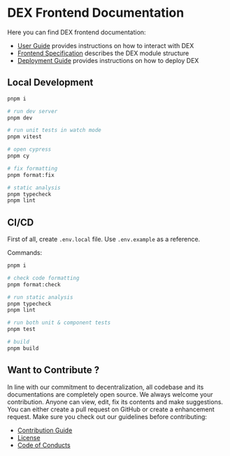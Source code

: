 # DEX Frontend Documentation

Here you can find DEX frontend documentation:

- [User Guide](docs/guide.md) provides instructions on how to interact with DEX 
- [Frontend Specification](docs/modules.md) describes the DEX module structure
- [Deployment Guide](docs/deploy.md) provides instructions on how to deploy DEX

## Local Development

```bash
pnpm i

# run dev server
pnpm dev

# run unit tests in watch mode
pnpm vitest

# open cypress
pnpm cy

# fix formatting
pnpm format:fix

# static analysis
pnpm typecheck
pnpm lint
```

## CI/CD

First of all, create `.env.local` file. Use `.env.example` as a reference.

Commands:

```bash
pnpm i

# check code formatting
pnpm format:check

# run static analysis
pnpm typecheck
pnpm lint

# run both unit & component tests
pnpm test

# build
pnpm build
```

## Want to Contribute ? <a id="want-to-contribute"></a>

In line with our commitment to decentralization, all codebase and its documentations are completely open source. We always welcome your contribution. Anyone can view, edit, fix its contents and make suggestions. You can either create a pull request on GitHub or create a enhancement request. Make sure you check out our guidelines before contributing:

- [Contribution Guide](./CONTRIBUTING.md)
- [License](./LICENSE)
- [Code of Conducts](./code-of-conduct.md)